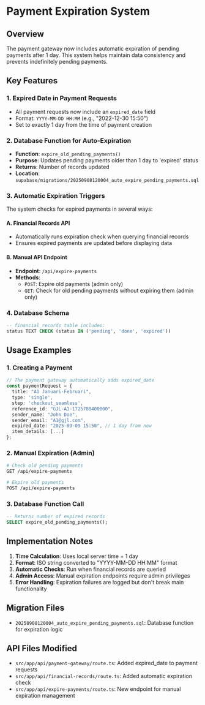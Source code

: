 # Payment Expiration System

## Overview
The payment gateway now includes automatic expiration of pending payments after 1 day. This system helps maintain data consistency and prevents indefinitely pending payments.

## Key Features

### 1. Expired Date in Payment Requests
- All payment requests now include an `expired_date` field
- Format: `YYYY-MM-DD HH:MM` (e.g., "2022-12-30 15:50")
- Set to exactly 1 day from the time of payment creation

### 2. Database Function for Auto-Expiration
- **Function**: `expire_old_pending_payments()`
- **Purpose**: Updates pending payments older than 1 day to 'expired' status
- **Returns**: Number of records updated
- **Location**: `supabase/migrations/20250908120004_auto_expire_pending_payments.sql`

### 3. Automatic Expiration Triggers
The system checks for expired payments in several ways:

#### A. Financial Records API
- Automatically runs expiration check when querying financial records
- Ensures expired payments are updated before displaying data

#### B. Manual API Endpoint
- **Endpoint**: `/api/expire-payments`
- **Methods**: 
  - `POST`: Expire old payments (admin only)
  - `GET`: Check for old pending payments without expiring them (admin only)

### 4. Database Schema
```sql
-- financial_records table includes:
status TEXT CHECK (status IN ('pending', 'done', 'expired'))
```

## Usage Examples

### 1. Creating a Payment
```typescript
// The payment gateway automatically adds expired_date
const paymentRequest = {
  title: "A1 Januari-Februari",
  type: 'single',
  step: 'checkout_seamless',
  reference_id: "GJL-A1-1725788400000",
  sender_name: "John Doe",
  sender_email: "A1@gjl.com",
  expired_date: "2025-09-09 15:50", // 1 day from now
  item_details: [...]
};
```

### 2. Manual Expiration (Admin)
```bash
# Check old pending payments
GET /api/expire-payments

# Expire old payments
POST /api/expire-payments
```

### 3. Database Function Call
```sql
-- Returns number of expired records
SELECT expire_old_pending_payments();
```

## Implementation Notes

1. **Time Calculation**: Uses local server time + 1 day
2. **Format**: ISO string converted to "YYYY-MM-DD HH:MM" format
3. **Automatic Checks**: Run when financial records are queried
4. **Admin Access**: Manual expiration endpoints require admin privileges
5. **Error Handling**: Expiration failures are logged but don't break main functionality

## Migration Files
- `20250908120004_auto_expire_pending_payments.sql`: Database function for expiration logic

## API Files Modified
- `src/app/api/payment-gateway/route.ts`: Added expired_date to payment requests
- `src/app/api/financial-records/route.ts`: Added automatic expiration check
- `src/app/api/expire-payments/route.ts`: New endpoint for manual expiration management
